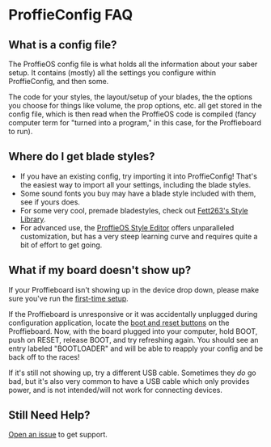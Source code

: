 # ProffieConfig FAQ

## What is a config file?

The ProffieOS config file is what holds all the information about your saber setup. It contains (mostly) all the settings you configure within ProffieConfig, and then some.

The code for your styles, the layout/setup of your blades, the the options you choose for things like volume, the prop options, etc. all get stored in the config file, which is then read when the ProffieOS code is compiled (fancy computer term for "turned into a program," in this case, for the Proffieboard to run).

## Where do I get blade styles?

- If you have an existing config, try importing it into ProffieConfig! That's the easiest way to import all your settings, including the blade styles.
- Some sound fonts you buy may have a blade style included with them, see if yours does.
- For some very cool, premade bladestyles, check out [Fett263's Style Library](https://fett263.com/fett263-proffieOS7-style-library.html).
- For advanced use, the [ProffieOS Style Editor](https://profezzorn.github.io/ProffieOS-StyleEditor/style_editor.html) offers unparalleled customization, but has a very steep learning curve and requires quite a bit of effort to get going.

## What if my board doesn't show up?

If your Proffieboard isn't showing up in the device drop down, please make sure you've run the [first-time setup](/docs/firstsetup.md).

If the Proffieboard is unresponsive or it was accidentally unplugged during configuration application, locate the [boot and reset buttons](https://fredrik.hubbe.net/lightsaber/v6/pinout.svg) on the Proffieboard. Now, with the board plugged into your computer, hold BOOT, push on RESET, release BOOT, and try refreshing again. You should see an entry labeled "BOOTLOADER" and will be able to reapply your config and be back off to the races!

If it's still not showing up, try a different USB cable. Sometimes they *do* go bad, but it's also very common to have a USB cable which only provides power, and is not intended/will not work for connecting devices.

## Still Need Help?

[Open an issue](https://github.com/ryryog25/ProffieConfig/issues/new) to get support.
